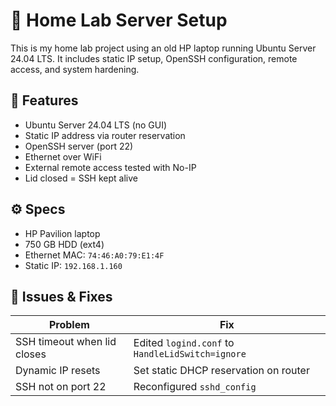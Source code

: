 # 🏡 Home Lab Server Setup

This is my home lab project using an old HP laptop running Ubuntu Server 24.04 LTS. It includes static IP setup, OpenSSH configuration, remote access, and system hardening.

## 🔧 Features

- Ubuntu Server 24.04 LTS (no GUI)
- Static IP address via router reservation
- OpenSSH server (port 22)
- Ethernet over WiFi
- External remote access tested with No-IP
- Lid closed = SSH kept alive

## ⚙️ Specs

- HP Pavilion laptop
- 750 GB HDD (ext4)
- Ethernet MAC: `74:46:A0:79:E1:4F`
- Static IP: `192.168.1.160`

## 🧪 Issues & Fixes

| Problem | Fix |
|--------|-----|
| SSH timeout when lid closes | Edited `logind.conf` to `HandleLidSwitch=ignore` |
| Dynamic IP resets | Set static DHCP reservation on router |
| SSH not on port 22 | Reconfigured `sshd_config` |
